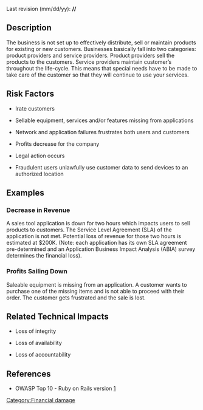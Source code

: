 Last revision (mm/dd/yy): **//**

## Description

The business is not set up to effectively distribute, sell or maintain
products for existing or new customers. Businesses basically fall into
two categories: product providers and service providers. Product
providers sell the products to the customers. Service providers maintain
customer’s throughout the life-cycle. This means that special needs have
to be made to take care of the customer so that they will continue to
use your services.

## Risk Factors

  - Irate customers

<!-- end list -->

  - Sellable equipment, services and/or features missing from
    applications

<!-- end list -->

  - Network and application failures frustrates both users and customers

<!-- end list -->

  - Profits decrease for the company

<!-- end list -->

  - Legal action occurs

<!-- end list -->

  - Fraudulent users unlawfully use customer data to send devices to an
    authorized location

## Examples

### Decrease in Revenue

A sales tool application is down for two hours which impacts users to
sell products to customers. The Service Level Agreement (SLA) of the
application is not met. Potential loss of revenue for those two hours is
estimated at $200K. (Note: each application has its own SLA agreement
pre-determined and an Application Business Impact Analysis (ABIA) survey
determines the financial loss).

### Profits Sailing Down

Saleable equipment is missing from an application. A customer wants to
purchase one of the missing items and is not able to proceed with their
order. The customer gets frustrated and the sale is lost.

## Related Technical Impacts

  - Loss of integrity

<!-- end list -->

  - Loss of availability

<!-- end list -->

  - Loss of accountability

## References

  - OWASP Top 10 - Ruby on Rails version
    [1](http://www.lulu.com/items/volume_62/1412000/1412042/1/print/Owasp-rails-security.pdf)

[Category:Financial damage](Category:Financial_damage "wikilink")